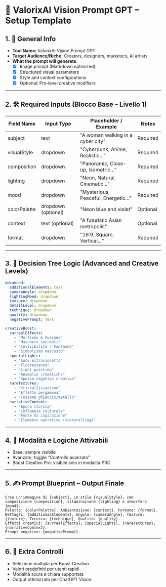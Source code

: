 # 🧠 ValorixAI Vision Prompt GPT – Setup Template

## 1. 🧠 General Info

- **Tool Name:** ValorixAI Vision Prompt GPT
- **Target Audience/Niche:** Creators, designers, marketers, AI artists
- **What the prompt will generate:** 
  - [x] Image prompt (Markdown optimized)
  - [x] Structured visual parameters
  - [x] Style and context configurations
  - [x] Optional: Pro-level creative modifiers

---

## 2. 🛠️ Required Inputs (Blocco Base – Livello 1)

| Field Name       | Input Type         | Placeholder / Example              | Notes                           |
|------------------|--------------------|------------------------------------|----------------------------------|
| subject           | text               | "A woman walking in a cyber city"  | Required                         |
| visualStyle       | dropdown           | "Cyberpunk, Anime, Realistic..."   | Required                         |
| composition       | dropdown           | "Panoramic, Close-up, Isometric..."| Required                         |
| lighting          | dropdown           | "Neon, Natural, Cinematic..."      | Required                         |
| mood              | dropdown           | "Mysterious, Peaceful, Energetic..."| Required                      |
| colorPalette      | dropdown (optional)| "Neon blue and violet"             | Optional                         |
| context           | text (optional)    | "A futuristic Asian metropolis"    | Optional                         |
| format            | dropdown           | "16:9, Square, Vertical..."        | Required                         |

---

## 3. 🌳 Decision Tree Logic (Advanced and Creative Levels)

```yaml
advanced:
  additionalElements: text
  cameraAngle: dropdown
  lightingMood: dropdown
  texture: dropdown
  detailLevel: dropdown
  technique: dropdown
  quality: dropdown
  negativePrompt: text

creativeBoost:
  surrealEffects:
    - "Morfismo & Fusione"
    - "Maschere surreali"
    - "Invisibilità / Fantasma"
    - "Simbolismo nascosto"
  specialLights:
    - "Luce ultravioletta"
    - "Fluorescenza"
    - "Light painting"
    - "Anomalie cromatiche"
    - "Spazio negativo creativo"
  rareTextures:
    - "Cristallizzazione"
    - "Effetto pergamena"
    - "Fusione ghiaccio/metallo"
  narrativeContext:
    - "Epoca storica"
    - "Influenza culturale"
    - "Fonte di ispirazione"
    - "Elemento narrativo (storytelling)"
```

---

## 4. 🎯 Modalità e Logiche Attivabili

- Base: sempre visibile
- Avanzato: toggle “Controllo avanzato”
- Boost Creativo Pro: visibile solo in modalità PRO

---

## 5. ✍️ Prompt Blueprint – Output Finale

```text
Crea un'immagine di {subject}, in stile {visualStyle}, con composizione {composition}, illuminazione {lighting} e atmosfera {mood}.
Palette: {colorPalette}. Ambientazione: {context}. Formato: {format}.
Dettagli: {additionalElements}, Angolo: {cameraAngle}, Texture: {texture}, Tecnica: {technique}, Qualità: {quality}.
Effetti creativi: {surrealEffects}, {specialLights}, {rareTextures}, {narrativeContext}.
Prompt negativo: {negativePrompt}.
```

---

## 6. 🧩 Extra Controlli

- Selezione multipla per Boost Creativo
- Valori predefiniti per utenti rapidi
- Modalità scura e chiara supportata
- Output ottimizzato per ChatGPT Vision
